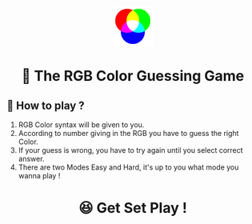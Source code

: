 <p align="center">
  <a href="https://jd235.github.io/ColorGame/">
    <img alt="ColorGame" src="https://github.com/JD235/ColorGame/blob/master/RGB.png" width="80" />
  </a>
</p>
<h1 align="center">🤩 The RGB Color Guessing Game</h1>

## 🤔 How to play ?

1. RGB Color syntax will be given to you.
2. According to number giving in the RGB you have to guess the right Color.
3. If your guess is wrong, you have to try again until you select correct answer.
4. There are two Modes Easy and Hard, it's up to you what mode you wanna play !

<h1 align="center">😆 Get Set Play !</h1>
